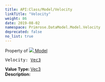```yaml
---
title: API:Class/Model/Velocity
linkTitle: "Velocity"
weight: 86
date: 2019-08-02
namespace: Primrose.DataModel.Model.Velocity
deprecated: false
no_list: true
---
```

Property of <a href="/docs/api-reference/Class/Model"><img src="/icons/silk/bricks.png"/>&nbsp;Model</a>
<pre class="method-declaration">
Velocity: <a class="type" href="/docs/api-reference/DataType/Vec3">Vec3</a></pre>
<b>Value Type: </b>
<a class="type" href="/docs/api-reference/DataType/Vec3">Vec3</a>
<br/>
<b>Description: </b>